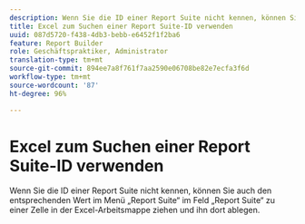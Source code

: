 ```yaml
---
description: Wenn Sie die ID einer Report Suite nicht kennen, können Sie auch den entsprechenden Wert im Menü „Report Suite“ im Feld „Report Suite“ zu einer Zelle in der Excel-Arbeitsmappe ziehen und ihn dort ablegen.
title: Excel zum Suchen einer Report Suite-ID verwenden
uuid: 087d5720-f438-4db3-bebb-e6452f1f2ba6
feature: Report Builder
role: Geschäftspraktiker, Administrator
translation-type: tm+mt
source-git-commit: 894ee7a8f761f7aa2590e06708be82e7ecfa3f6d
workflow-type: tm+mt
source-wordcount: '87'
ht-degree: 96%

---
```



# Excel zum Suchen einer Report Suite-ID verwenden

Wenn Sie die ID einer Report Suite nicht kennen, können Sie auch den entsprechenden Wert im Menü „Report Suite“ im Feld „Report Suite“ zu einer Zelle in der Excel-Arbeitsmappe ziehen und ihn dort ablegen.

